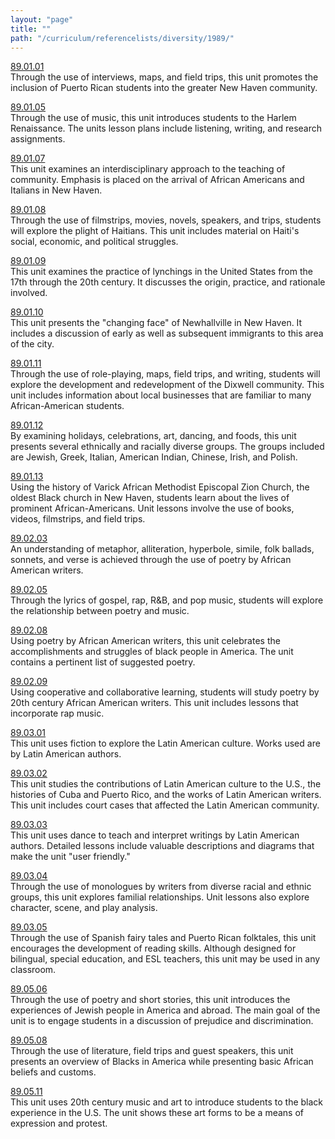 ```yaml
---
layout: "page"
title: ""
path: "/curriculum/referencelists/diversity/1989/"
---
```

<main><a href="../../../guides/1989/1/89.01.01.x.html">89.01.01</a> <br/> Through the use of interviews, maps, and field trips, this unit promotes the inclusion of Puerto Rican students into the greater New Haven community. <p> <a href="../../../guides/1989/1/89.01.05.x.html">89.01.05</a> <br/> Through the use of music, this unit introduces students to the Harlem Renaissance. The units lesson plans include listening, writing, and research assignments. </p><p> <a href="../../../guides/1989/1/89.01.07.x.html">89.01.07</a> <br/> This unit examines an interdisciplinary approach to the teaching of community. Emphasis is placed on the arrival of African Americans and Italians in New Haven. </p><p> <a href="../../../guides/1989/1/89.01.08.x.html">89.01.08</a> <br/> Through the use of filmstrips, movies, novels, speakers, and trips, students will explore the plight of Haitians. This unit includes material on Haiti's social, economic, and political struggles. </p><p> <a href="../../../guides/1989/1/89.01.09.x.html">89.01.09</a> <br/> This unit examines the practice of lynchings in the United States from the 17th through the 20th century. It discusses the origin, practice, and rationale involved. </p><p> <a href="../../../guides/1989/1/89.01.10.x.html">89.01.10</a> <br/> This unit presents the "changing face" of Newhallville in New Haven. It includes a discussion of early as well as subsequent immigrants to this area of the city. </p><p> <a href="../../../guides/1989/1/89.01.11.x.html">89.01.11</a> <br/> Through the use of role-playing, maps, field trips, and writing, students will explore the development and redevelopment of the Dixwell community. This unit includes information about local businesses that are familiar to many African-American students. </p><p> <a href="../../../guides/1989/1/89.01.12.x.html">89.01.12</a> <br/> By examining holidays, celebrations, art, dancing, and foods, this unit presents several ethnically and racially diverse groups. The groups included are Jewish, Greek, Italian, American Indian, Chinese, Irish, and Polish. </p><p> <a href="../../../guides/1989/1/89.01.13.x.html">89.01.13</a> <br/> Using the history of Varick African Methodist Episcopal Zion Church, the oldest Black church in New Haven, students learn about the lives of prominent African-Americans. Unit lessons involve the use of books, videos, filmstrips, and field trips. </p><p> <a href="../../../guides/1989/2/89.02.03.x.html">89.02.03</a> <br/> An understanding of metaphor, alliteration, hyperbole, simile, folk ballads, sonnets, and verse is achieved through the use of poetry by African American writers. </p><p> <a href="../../../guides/1989/2/89.02.05.x.html">89.02.05</a> <br/> Through the lyrics of gospel, rap, R&amp;B, and pop music, students will explore the relationship between poetry and music. </p><p> <a href="../../../guides/1989/2/89.02.08.x.html">89.02.08</a> <br/> Using poetry by African American writers, this unit celebrates the accomplishments and struggles of black people in America. The unit contains a pertinent list of suggested poetry. </p><p> <a href="../../../guides/1989/2/89.02.09.x.html">89.02.09</a> <br/> Using cooperative and collaborative learning, students will study poetry by 20th century African American writers. This unit includes lessons that incorporate rap music. </p><p> <a href="../../../guides/1989/3/89.03.01.x.html">89.03.01</a> <br/> This unit uses fiction to explore the Latin American culture. Works used are by Latin American authors. </p><p> <a href="../../../guides/1989/3/89.03.02.x.html">89.03.02</a> <br/> This unit studies the contributions of Latin American culture to the U.S., the histories of Cuba and Puerto Rico, and the works of Latin American writers. This unit includes court cases that affected the Latin American community. </p><p> <a href="../../../guides/1989/3/89.03.03.x.html">89.03.03</a> <br/> This unit uses dance to teach and interpret writings by Latin American authors. Detailed lessons include valuable descriptions and diagrams that make the unit "user friendly." </p><p> <a href="../../../guides/1989/3/89.03.04.x.html">89.03.04</a> <br/> Through the use of monologues by writers from diverse racial and ethnic groups, this unit explores familial relationships. Unit lessons also explore character, scene, and play analysis. </p><p> <a href="../../../guides/1989/3/89.03.05.x.html">89.03.05</a> <br/> Through the use of Spanish fairy tales and Puerto Rican folktales, this unit encourages the development of reading skills. Although designed for bilingual, special education, and ESL teachers, this unit may be used in any classroom. </p><p> <a href="../../../guides/1989/5/89.05.06.x.html">89.05.06</a> <br/> Through the use of poetry and short stories, this unit introduces the experiences of Jewish people in America and abroad. The main goal of the unit is to engage students in a discussion of prejudice and discrimination. </p><p> <a href="../../../guides/1989/5/89.05.08.x.html">89.05.08</a> <br/> Through the use of literature, field trips and guest speakers, this unit presents an overview of Blacks in America while presenting basic African beliefs and customs. </p><p> <a href="../../../guides/1989/5/89.05.11.x.html">89.05.11</a> <br/> This unit uses 20th century music and art to introduce students to the black experience in the U.S. The unit shows these art forms to be a means of expression and protest. <br/> <br/> 
</p></main>